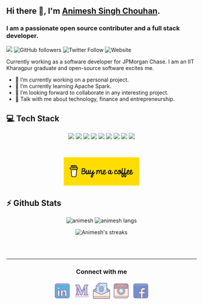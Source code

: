 <!--
**animesh-chouhan/animesh-chouhan** is a ✨ _special_ ✨ repository because its `README.md` (this file) appears on your GitHub profile.

Here are some ideas to get you started:

- 🔭 I’m currently working on ...
- 🌱 I’m currently learning ...
- 👯 I’m looking to collaborate on ...
- 🤔 I’m looking for help with ...
- 💬 Ask me about ...
- 📫 How to reach me: ...
- 😄 Pronouns: ...
- ⚡ Fun fact: ...
-->

## Hi there 👋, I'm [Animesh Singh Chouhan](https://animesh-chouhan.me).
### I am a passionate open source contributer and a full stack developer.
<!-- ![cover photo](https://raw.githubusercontent.com/praneeth-rdy/praneeth-rdy/master/assets/cover.jpg) -->

![](https://visitor-badge.glitch.me/badge?page_id=animesh-chouhan.animesh-chouhan)
![GitHub followers](https://img.shields.io/github/followers/animesh-chouhan?style=social)
![Twitter Follow](https://img.shields.io/twitter/follow/animeshsingh38?style=social)
![Website](https://img.shields.io/website?down_color=red&up_color=green&up_message=live&url=https%3A%2F%2Fanimesh-chouhan.me%2F)


Currently working as a software developer for JPMorgan Chase. I am an IIT Kharagpur graduate and open-source software excites me. 

- 🔭 I’m currently working on a personal project. 
- 🌱 I’m currently learning Apache Spark. 
- 👯 I’m looking forward to collaborate in any interesting project. 
- 💬 Talk with me about technology, finance and entrepreneurship. 
<!-- - ⚡ My Motto: Success is not how much money you make, it is how much difference you bring in people's lives.  -->


<h2><b>💻 Tech Stack</b></h2>
<p align="center">
<img src="https://img.shields.io/badge/python-3776AB.svg?&style=for-the-badge&logo=python&logoColor=white" height="25"/>
<!-- <img src="https://img.shields.io/badge/php-8892BF.svg?&style=for-the-badge&logo=php&logoColor=white" height="25"/> -->
<img src="https://img.shields.io/badge/javascript-F7DF1E.svg?&style=for-the-badge&logo=javascript&logoColor=white" height="25"/>
<!-- <img src="https://img.shields.io/badge/firebase-FFCA28.svg?&style=for-the-badge&logo=firebase&logoColor=white" height="25"/> -->
<img src="https://img.shields.io/badge/mysql-4479A1.svg?&style=for-the-badge&logo=mysql&logoColor=white" height="25"/>
<!-- <img src="https://img.shields.io/badge/xampp-FB7A24.svg?&style=for-the-badge&logo=xampp&logoColor=white" height="25"/> -->
<!-- <img src="https://img.shields.io/badge/jupyter-F3631D.svg?&style=for-the-badge&logo=jupyter&logoColor=white" height="25"/> -->
<!-- <img src="https://img.shields.io/badge/anaconda-42B029.svg?&style=for-the-badge&logo=anaconda&logoColor=white" height="25"/> -->
<img src="https://img.shields.io/badge/ubuntu-42B029.svg?&style=for-the-badge&logo=ubuntu&logoColor=white" height="25"/>
<img src="https://img.shields.io/badge/VS%20Code-007ACC.svg?&style=for-the-badge&logo=visual-studio-code&logoColor=white" height="25"/>
<!-- <img src="https://img.shields.io/badge/opera-FF1B2D.svg?&style=for-the-badge&logo=opera&logoColor=white" height="25"/> -->
<img src="https://img.shields.io/badge/git%20&%20github-FF9800.svg?&style=for-the-badge&logo=git&logoColor=white" height="25"/>

<!-- <img src="https://img.shields.io/badge/Laravel-FF2D20.svg?&style=for-the-badge&logo=laravel&logoColor=white" height="25"/> -->
<img src="https://img.shields.io/badge/Flask-000000.svg?&style=for-the-badge&logo=flask&logoColor=white" height="25"/>
<!-- <img src="https://img.shields.io/badge/latex-008080.svg?&style=for-the-badge&logo=latex&logoColor=white" height="25"/> -->
<!-- <img src="https://img.shields.io/badge/electron-0078D7.svg?&style=for-the-badge&logo=electron&logoColor=white" height="25"/> -->
<img src="https://img.shields.io/badge/react-FF2D20.svg?&style=for-the-badge&logo=react&logoColor=white" height="25"/>
<!-- <img src="https://img.shields.io/badge/Flutter-000000.svg?&style=for-the-badge&logo=flutter&logoColor=white" height="25"/> -->
<img src="https://img.shields.io/badge/Bootstrap-008080.svg?&style=for-the-badge&logo=bootstrap&logoColor=white" height="25"/>
<!-- <img src="https://img.shields.io/badge/sqlite-7CBEE4.svg?&style=for-the-badge&logo=sqlite&logoColor=white" height="25"/> -->
<!-- <img src="https://img.shields.io/badge/Django-092D1F.svg?&style=for-the-badge&logo=Django&logoColor=white" height="25"/> -->
</p>

<br/>
<p align="center">
    <a href="https://www.buymeacoffee.com/animeshchouhan" ><img width="200px" src="https://raw.githubusercontent.com/animesh-chouhan/animesh-chouhan/master/assets/BMC.svg" alt="animesh | bmc"/><a>
</p>


<h2><b>⚡ Github Stats</b></h2>
<p align="center">
    <img height="200em" src="https://github-readme-stats.vercel.app/api?username=animesh-chouhan&count_private=true&show_icons=true&theme=tokyonight&include_all_commits=true&custom_title=My Github Stats&hide_border=false&border_color=808080&bg_color=242424" alt="animesh"/>
    <img height="200em" src="https://github-readme-stats.vercel.app/api/top-langs/?username=animesh-chouhan&theme=tokyonight&hide=css,tcl,html&hide_border=false&border_color=808080&bg_color=242424" alt="animesh langs" />
</p>

<p align="center">
  <img height="200em" src="https://github-readme-streak-stats.herokuapp.com/?user=animesh-chouhan&theme=tokyonight_duo&hide_border=false" alt="Animesh's streaks" />
</p>

<br/><br/>
<hr>

<div>
<h3 align="center">Connect with me</h3>
<p align="center">
  <a href= "https://www.linkedin.com/in/animesh-chouhan/"><img src="https://raw.githubusercontent.com/animesh-chouhan/animesh-chouhan/main/assets/linkedin.png"/></a>
  <a href= "https://medium.com/@animesh-chouhan"><img src="https://raw.githubusercontent.com/animesh-chouhan/animesh-chouhan/main/assets/medium-new.png"/></a>
  <a href= "mailto:animeshsingh.iitkgp@gmail.com"><img src="https://raw.githubusercontent.com/animesh-chouhan/animesh-chouhan/main/assets/email.png"/></a>
  <a href= "https://www.instagram.com/animeshsingh38/"><img src="https://raw.githubusercontent.com/animesh-chouhan/animesh-chouhan/main/assets/instagram.png"/></a>
  <a href= "https://www.facebook.com/singhanimesh38"><img src="https://raw.githubusercontent.com/animesh-chouhan/animesh-chouhan/main/assets/facebook.png"/></a>
  
</p>
</div>
